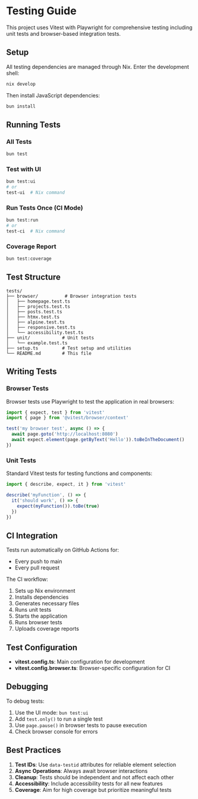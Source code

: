 # Testing Guide

This project uses Vitest with Playwright for comprehensive testing including unit tests and browser-based integration tests.

## Setup

All testing dependencies are managed through Nix. Enter the development shell:

```bash
nix develop
```

Then install JavaScript dependencies:

```bash
bun install
```

## Running Tests

### All Tests
```bash
bun test
```

### Test with UI
```bash
bun test:ui
# or
test-ui  # Nix command
```

### Run Tests Once (CI Mode)
```bash
bun test:run
# or
test-ci  # Nix command
```

### Coverage Report
```bash
bun test:coverage
```

## Test Structure

```
tests/
├── browser/          # Browser integration tests
│   ├── homepage.test.ts
│   ├── projects.test.ts
│   ├── posts.test.ts
│   ├── htmx.test.ts
│   ├── alpine.test.ts
│   ├── responsive.test.ts
│   └── accessibility.test.ts
├── unit/            # Unit tests
│   └── example.test.ts
├── setup.ts         # Test setup and utilities
└── README.md        # This file
```

## Writing Tests

### Browser Tests

Browser tests use Playwright to test the application in real browsers:

```typescript
import { expect, test } from 'vitest'
import { page } from '@vitest/browser/context'

test('my browser test', async () => {
  await page.goto('http://localhost:8080')
  await expect.element(page.getByText('Hello')).toBeInTheDocument()
})
```

### Unit Tests

Standard Vitest tests for testing functions and components:

```typescript
import { describe, expect, it } from 'vitest'

describe('myFunction', () => {
  it('should work', () => {
    expect(myFunction()).toBe(true)
  })
})
```

## CI Integration

Tests run automatically on GitHub Actions for:
- Every push to main
- Every pull request

The CI workflow:
1. Sets up Nix environment
2. Installs dependencies
3. Generates necessary files
4. Runs unit tests
5. Starts the application
6. Runs browser tests
7. Uploads coverage reports

## Test Configuration

- **vitest.config.ts**: Main configuration for development
- **vitest.config.browser.ts**: Browser-specific configuration for CI

## Debugging

To debug tests:

1. Use the UI mode: `bun test:ui`
2. Add `test.only()` to run a single test
3. Use `page.pause()` in browser tests to pause execution
4. Check browser console for errors

## Best Practices

1. **Test IDs**: Use `data-testid` attributes for reliable element selection
2. **Async Operations**: Always await browser interactions
3. **Cleanup**: Tests should be independent and not affect each other
4. **Accessibility**: Include accessibility tests for all new features
5. **Coverage**: Aim for high coverage but prioritize meaningful tests